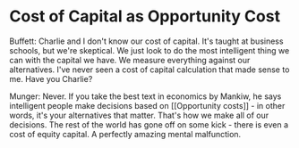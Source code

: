 # Cost of Capital as Opportunity Cost


Buffett: Charlie and I don't know our cost of capital. It's taught at business schools, but we're skeptical. We just look to do the most intelligent thing we can with the capital we have. We measure everything against our alternatives. I've never seen a cost of capital calculation that made sense to me. Have you Charlie?

Munger: Never. If you take the best text in economics by Mankiw, he says intelligent people make decisions based on [[Opportunity costs]] - in other words, it's your alternatives that matter. That's how we make all of our decisions. The rest of the world has gone off on some kick - there is even a cost of equity capital. A perfectly amazing mental malfunction. 



